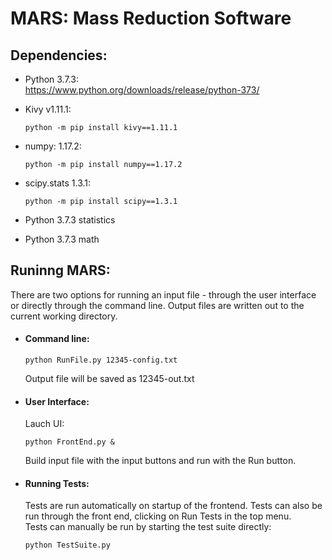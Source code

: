 # MARS: Mass Reduction Software

## Dependencies:
 - Python 3.7.3:  
    https://www.python.org/downloads/release/python-373/

 - Kivy v1.11.1:
    ```
    python -m pip install kivy==1.11.1
    ```
 - numpy: 1.17.2:
    ```
    python -m pip install numpy==1.17.2
    ```

 - scipy.stats 1.3.1:
    ```
    python -m pip install scipy==1.3.1
    ```

 - Python 3.7.3 statistics  
 
 - Python 3.7.3 math


## Runinng MARS:
There are two options for running an input file - through the user interface or directly through the command line. Output files are written out to the current working directory.
 - #### Command line:
    ```
    python RunFile.py 12345-config.txt
    ```
    Output file will be saved as 12345-out.txt

 - #### User Interface:
    Lauch UI:
    ```
    python FrontEnd.py &
    ```

    Build input file with the input buttons and run with the Run button.

- #### Running Tests:
    Tests are run automatically on startup of the frontend. Tests can also be run through the front end, clicking on Run Tests in the top menu.  
    Tests can manually be run by starting the test suite directly:
    ```
    python TestSuite.py
    ```